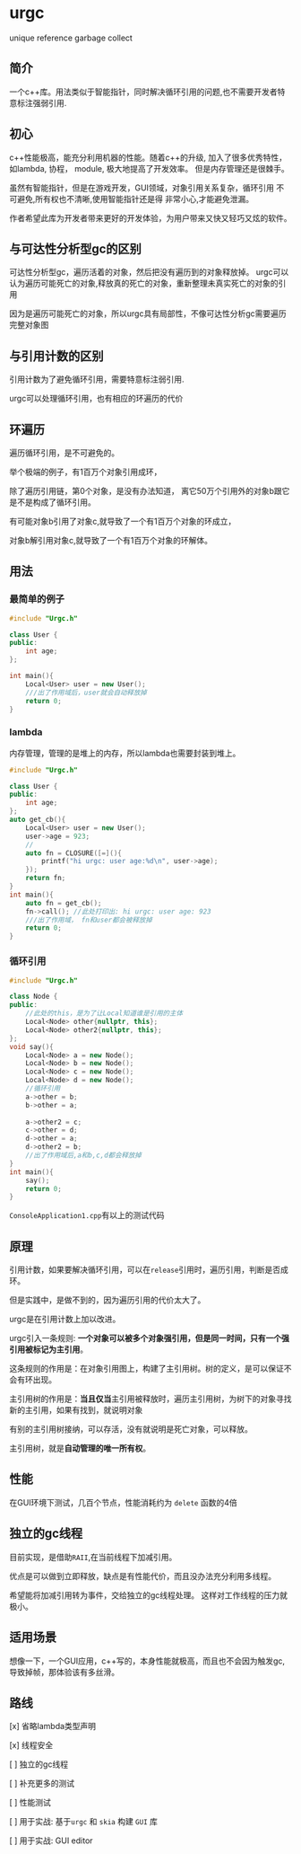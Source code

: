# urgc

unique reference garbage collect


## 简介

一个c++库。用法类似于智能指针，同时解决循环引用的问题,也不需要开发者特意标注强弱引用.

## 初心

c++性能极高，能充分利用机器的性能。随着c++的升级, 加入了很多优秀特性，如lambda, 协程， module,
极大地提高了开发效率。 但是内存管理还是很棘手。 

虽然有智能指针，但是在游戏开发，GUI领域，对象引用关系复杂，循环引用 不可避免,所有权也不清晰,使用智能指针还是得
非常小心,才能避免泄漏。

作者希望此库为开发者带来更好的开发体验，为用户带来又快又轻巧又炫的软件。

## 与可达性分析型gc的区别

可达性分析型gc，遍历活着的对象，然后把没有遍历到的对象释放掉。
urgc可以认为遍历可能死亡的对象,释放真的死亡的对象，重新整理未真实死亡的对象的引用

因为是遍历可能死亡的对象，所以urgc具有局部性，不像可达性分析gc需要遍历完整对象图


## 与引用计数的区别

引用计数为了避免循环引用，需要特意标注弱引用.

urgc可以处理循环引用，也有相应的环遍历的代价

## 环遍历

遍历循环引用，是不可避免的。

举个极端的例子，有1百万个对象引用成环，

除了遍历引用链，第0个对象，是没有办法知道， 离它50万个引用外的对象b跟它是不是构成了循环引用。

有可能对象b引用了对象c,就导致了一个有1百万个对象的环成立，

对象b解引用对象c,就导致了一个有1百万个对象的环解体。

## 用法

### 最简单的例子
```c++
#include "Urgc.h"

class User {
public:
    int age;
};

int main(){
    Local<User> user = new User();
    ///出了作用域后，user就会自动释放掉
    return 0;
}
```

### lambda

内存管理，管理的是堆上的内存，所以lambda也需要封装到堆上。

```c++
#include "Urgc.h"

class User {
public:
    int age;
};
auto get_cb(){
    Local<User> user = new User();
    user->age = 923;
    //
    auto fn = CLOSURE([=](){
        printf("hi urgc: user age:%d\n", user->age);
    });
    return fn;
}
int main(){
    auto fn = get_cb();
    fn->call(); //此处打印出: hi urgc: user age: 923
    ///出了作用域， fn和user都会被释放掉
    return 0;
}

```

### 循环引用
```c++
#include "Urgc.h"

class Node {
public:
    //此处的this，是为了让Local知道谁是引用的主体
    Local<Node> other{nullptr, this};
    Local<Node> other2{nullptr, this};
};
void say(){
    Local<Node> a = new Node();
    Local<Node> b = new Node();
    Local<Node> c = new Node();
    Local<Node> d = new Node();
    //循环引用
    a->other = b;
    b->other = a;
    
    a->other2 = c;
    c->other = d;
    d->other = a;
    d->other2 = b;
    //出了作用域后,a和b,c,d都会释放掉
}
int main(){
    say();
    return 0;
}

```

`ConsoleApplication1.cpp`有以上的测试代码


## 原理

引用计数，如果要解决循环引用，可以在`release`引用时，遍历引用，判断是否成环。

但是实践中，是做不到的，因为遍历引用的代价太大了。

urgc是在引用计数上加以改进。 

urgc引入一条规则: **一个对象可以被多个对象强引用，但是同一时间，只有一个强引用被标记为主引用**。

这条规则的作用是：在对象引用图上，构建了主引用树。树的定义，是可以保证不会有环出现。

主引用树的作用是：**当且仅当**主引用被释放时，遍历主引用树，为树下的对象寻找新的主引用，如果有找到，就说明对象

有别的主引用树接纳，可以存活，没有就说明是死亡对象，可以释放。

主引用树，就是**自动管理的唯一所有权**。


## 性能

在GUI环境下测试，几百个节点，性能消耗约为 `delete` 函数的4倍


## 独立的gc线程

目前实现，是借助`RAII`,在当前线程下加减引用。

优点是可以做到立即释放，缺点是有性能代价，而且没办法充分利用多线程。

希望能将加减引用转为事件，交给独立的gc线程处理。 这样对工作线程的压力就极小。

## 适用场景

想像一下，一个GUI应用，c++写的，本身性能就极高，而且也不会因为触发gc,导致掉帧，那体验该有多丝滑。

## 路线

[x] 省略lambda类型声明

[x] 线程安全

[ ] 独立的gc线程

[ ] 补充更多的测试

[ ] 性能测试

[ ] 用于实战: 基于`urgc` 和 `skia` 构建 `GUI` 库

[ ] 用于实战: GUI editor






